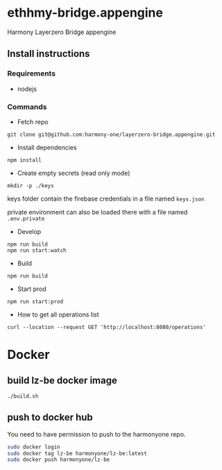 # ethhmy-bridge.appengine
Harmony Layerzero Bridge appengine

## Install instructions

### Requirements 

* nodejs 

### Commands

* Fetch repo 

```
git clone git@github.com:harmony-one/layerzero-bridge.appengine.git
```

* Install dependencies

```
npm install
```

* Create empty secrets (read only mode)

```
mkdir -p ./keys
```

keys folder contain the firebase credentials in a file named `keys.json`

private environment can also be loaded there with a file named `.env.private`

* Develop

```
npm run build
npm run start:watch
```

* Build

```
npm run build
```

* Start prod

```
npm run start:prod
```

* How to get all operations list 

```
curl --location --request GET 'http://localhost:8080/operations'
```

# Docker

## build lz-be docker image
```
./build.sh
```

## push to docker hub
You need to have permission to push to the harmonyone repo.

```bash
sudo docker login
sudo docker tag lz-be harmonyone/lz-be:latest
sudo docker push harmonyone/lz-be
```
